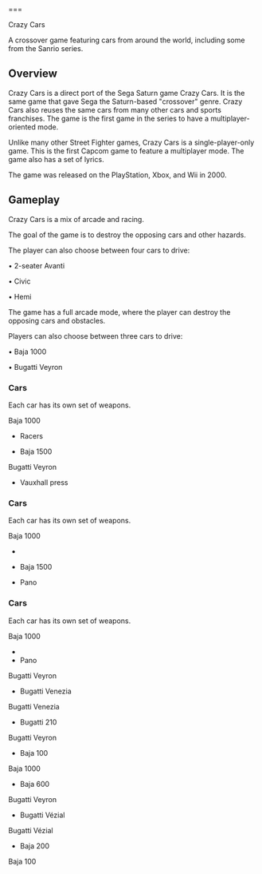
===

Crazy Cars

A crossover game featuring cars from around the world, including some from the Sanrio series.

## Overview

Crazy Cars is a direct port of the Sega Saturn game Crazy Cars. It is the same game that gave Sega the Saturn-based "crossover" genre. Crazy Cars also reuses the same cars from many other cars and sports franchises. The game is the first game in the series to have a multiplayer-oriented mode.

Unlike many other Street Fighter games, Crazy Cars is a single-player-only game. This is the first Capcom game to feature a multiplayer mode. The game also has a set of lyrics.

The game was released on the PlayStation, Xbox, and Wii in 2000.

## Gameplay

Crazy Cars is a mix of arcade and racing.

The goal of the game is to destroy the opposing cars and other hazards.

The player can also choose between four cars to drive:

•   2-seater Avanti

•   Civic

•   Hemi

The game has a full arcade mode, where the player can destroy the opposing cars and obstacles.

Players can also choose between three cars to drive:

•   Baja 1000

•   Bugatti Veyron

### Cars

Each car has its own set of weapons.

Baja 1000

*   Racers

*   Baja 1500

Bugatti Veyron

*   Vauxhall press

### Cars

Each car has its own set of weapons.

Baja 1000

*  

*   Baja 1500

*   Pano

### Cars

Each car has its own set of weapons.

Baja 1000

*  
*   Pano

Bugatti Veyron

*   Bugatti Venezia

Bugatti Venezia

*   Bugatti 210

Bugatti Veyron

*   Baja 100

Baja 1000

*   Baja 600

Bugatti Veyron

*   Bugatti Vézial

Bugatti Vézial

*   Baja 200

Baja 100

